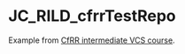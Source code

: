 # JC_RILD_cfrrTestRepo

Example from [CfRR intermediate VCS course](https://coding-for-reproducible-research.github.io/CfRR_Courses/individual_modules/section_landing_pages/intermediate_version_control.html).
